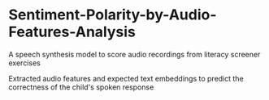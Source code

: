 # Sentiment-Polarity-by-Audio-Features-Analysis
A speech synthesis model to score audio recordings from literacy screener exercises

Extracted audio features and expected text embeddings to predict the correctness of the child's spoken response

